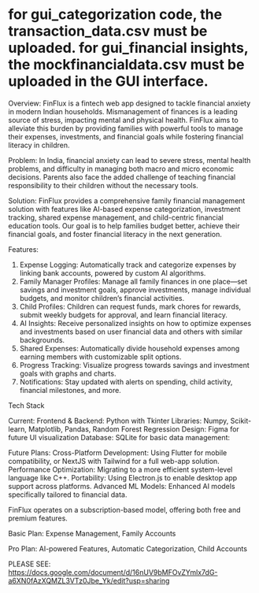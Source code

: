 # for gui_categorization code, the transaction_data.csv must be uploaded. for gui_financial insights, the mockfinancialdata.csv must be uploaded in the GUI interface.


Overview:
FinFlux is a fintech web app designed to tackle financial anxiety in modern Indian households. Mismanagement of finances is a leading source of stress, impacting mental and physical health. FinFlux aims to alleviate this burden by providing families with powerful tools to manage their expenses, investments, and financial goals while fostering financial literacy in children.

Problem:
In India, financial anxiety can lead to severe stress, mental health problems, and difficulty in managing both macro and micro economic decisions. Parents also face the added challenge of teaching financial responsibility to their children without the necessary tools.

Solution:
FinFlux provides a comprehensive family financial management solution with features like AI-based expense categorization, investment tracking, shared expense management, and child-centric financial education tools. Our goal is to help families budget better, achieve their financial goals, and foster financial literacy in the next generation.

Features:
1) Expense Logging: Automatically track and categorize expenses by linking bank accounts, powered by custom AI algorithms.
2) Family Manager Profiles: Manage all family finances in one place—set savings and investment goals, approve investments, manage individual budgets, and monitor children’s financial activities.
3) Child Profiles: Children can request funds, mark chores for rewards, submit weekly budgets for approval, and learn financial literacy.
4) AI Insights: Receive personalized insights on how to optimize expenses and investments based on user financial data and others with similar backgrounds.
5) Shared Expenses: Automatically divide household expenses among earning members with customizable split options.
6) Progress Tracking: Visualize progress towards savings and investment goals with graphs and charts.
7) Notifications: Stay updated with alerts on spending, child activity, financial milestones, and more.

Tech Stack

Current:
Frontend & Backend: Python with Tkinter
Libraries: Numpy, Scikit-learn, Matplotlib, Pandas, Random Forest Regression
Design: Figma for future UI visualization
Database: SQLite for basic data management:

Future Plans:
Cross-Platform Development: Using Flutter for mobile compatibility, or NextJS with Tailwind for a full web-app solution.
Performance Optimization: Migrating to a more efficient system-level language like C++.
Portability: Using Electron.js to enable desktop app support across platforms.
Advanced ML Models: Enhanced AI models specifically tailored to financial data.


FinFlux operates on a subscription-based model, offering both free and premium features.

Basic Plan:
Expense Management,
Family Accounts

Pro Plan:
AI-powered Features,
Automatic Categorization,
Child Accounts

PLEASE SEE: https://docs.google.com/document/d/16nUV9bMFOvZYmlx7dG-a6XN0fAzXQMZL3VTz0Jbe_Yk/edit?usp=sharing 
